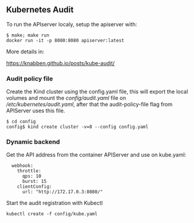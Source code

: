 Kubernetes Audit
---


To run the APIserver localy, setup the apiserver with:

```
$ make; make run
docker run -it -p 8080:8080 apiserver:latest
``` 

More details in:

https://knabben.github.io/posts/kube-audit/

### Audit policy file

Create the Kind cluster using the config.yaml file, this will export the local volumes
and mount the *config/audit.yaml* file on */etc/kubernetes/audit.yaml*, after that
the audit-policy-file flag from APIServer uses this file. 

```
$ cd config
config$ kind create cluster -v=8 --config config.yaml
```

### Dynamic backend

Get the API address from the container APIServer and use on kube.yaml:

```  
  webhook:
    throttle:
      qps: 10
      burst: 15
    clientConfig:
      url: "http://172.17.0.3:8080/"
```

Start the audit registration with Kubectl 
```
kubectl create -f config/kube.yaml

```